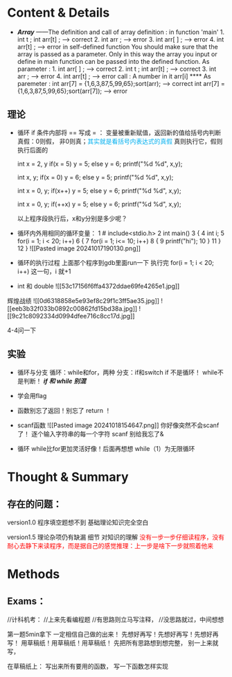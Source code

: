 
# Content & Details

- ***Array***
——The definition and call of array
	definition : 
		in function 'main'
			1. int t ; int arr\[t] ; —> correct
			2. int arr ; —> error
			3. int arr\[ ] ;  —> error
			4. int arr\[t] ;  —> error
		in self-defined function
			You should make sure that the array is passed as a parameter. Only in this way the array you input or define in main function can be passed into the defined function. 
			As parameter : 
			1. int arr\[ ] ; —> correct
			2. int t ; int arr\[t] ; —> correct
			3. int arr ; —> error
			4. int arr\[t] ; —> error
	call : 
		A number in it
			arr\[i] ****
		As paremeter :
			int arr\[7] = {1,6,3,87,5,99,65};sort(arr); —> correct
			int arr\[7] = {1,6,3,87,5,99,65};sort(arr\[7]); —> error




## 理论

- 循环 if 条件内部将 == 写成 = ：
	变量被重新赋值，返回新的值给括号内判断真假：0则假， 非0则真；<font color="#00b0f0">其实就是看括号内表达式的真假</font>
	真则执行它，假则执行后面的
	
	int x = 2, y
	if(x = 5) y = 5;
	else y = 6;
	printf("%d %d", x,y);
	
	int x, y;
	if(x = 0) y = 6;
	else y = 5;
	printf("%d %d", x,y);
	
	int x = 0, y;
	if(x++) y = 5;
	else y = 6;
	printf("%d %d", x,y);
	
	int x = 0, y;
	if(++x) y = 5;
	else y = 6;
	printf("%d %d", x,y);
	
	以上程序段执行后，x和y分别是多少呢？


- 循环内外用相同的循环变量：
	1      # include<stdio.h>
	2       int main()
	3       {
	4               int i;
	5               for(i = 1; i < 20; i++)
	6               {
	7                       for(i = 1; i<= 10; i++)
	8                       {
	9                               printf("hi");
	10                      }
	11              }
	12      }
	![[Pasted image 20241017190130.png]]

- 循环的执行过程
	上面那个程序到gdb里面run一下
	执行完 for(i = 1; i < 20; i++) 这一句，i 就+1
- int 和 double
	![[53c17156f6ffa4372ddae69fe4265e1.jpg]]

辉煌战绩
![[0d6318858e5e93ef8c29f1c3ff5ae35.jpg]]
![[eeb3b32f033b0892c00862fd15bd38a.jpg]]
![[9c21c8092334d0994dfee716c8cc17d.jpg]]

4-4问一下

## 实验

- 循环与分支
	循环：while和for，两种
	分支：if和switch
	if 不是循环！
	while不是判断！
	***if 和 while 别混***
	

- 学会用flag

- 函数别忘了返回！别忘了 return ！

- scanf函数
	![[Pasted image 20241018154647.png]]
	你好像突然不会scanf了！
	逐个输入字符串的每一个字符
	scanf 别给我忘了&
- 循环
	while比for更加灵活好像！后面再想想
	while（1）为无限循环







# Thought & Summary

## 存在的问题：
version1.0
程序填空题想不到
基础理论知识完全空白

version1.5
理论杂项仍有缺漏
细节
对知识的理解
<font color="#ff0000">没有一步一步仔细读程序，没有耐心去静下来读程序，而是据自己的感觉推理：上一步是啥下一步就照着他来</font>
# Methods

## Exams：

//计科机考：
//上来先看编程题
//有思路则立马写注释，
//没思路就过，中间想想


第一题5min拿下
一定相信自己做的出来！
先想好再写！先想好再写！先想好再写！
用草稿纸！用草稿纸！用草稿纸！
先把所有思路想到想完整，
别一上来就写，

在草稿纸上：
	写出来所有要用的函数，
	写一下函数怎样实现
